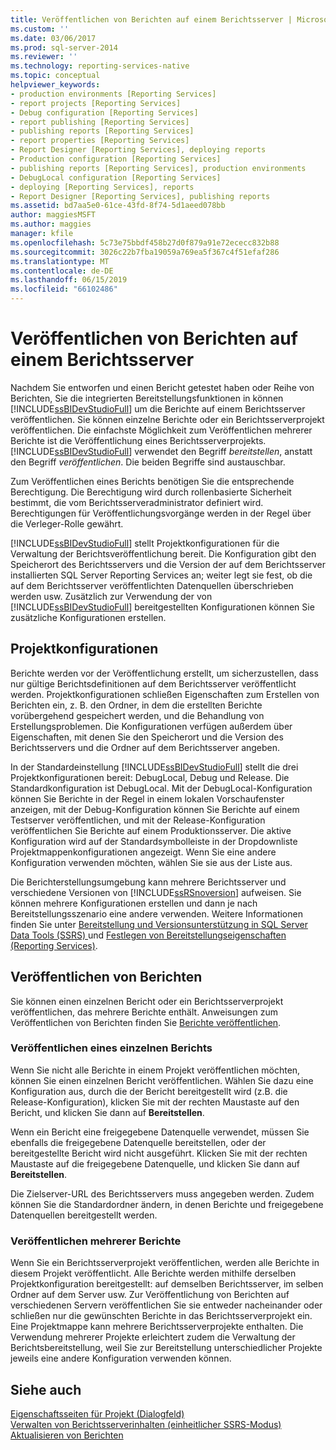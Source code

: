 ```yaml
---
title: Veröffentlichen von Berichten auf einem Berichtsserver | Microsoft-Dokumentation
ms.custom: ''
ms.date: 03/06/2017
ms.prod: sql-server-2014
ms.reviewer: ''
ms.technology: reporting-services-native
ms.topic: conceptual
helpviewer_keywords:
- production environments [Reporting Services]
- report projects [Reporting Services]
- Debug configuration [Reporting Services]
- report publishing [Reporting Services]
- publishing reports [Reporting Services]
- report properties [Reporting Services]
- Report Designer [Reporting Services], deploying reports
- Production configuration [Reporting Services]
- publishing reports [Reporting Services], production environments
- DebugLocal configuration [Reporting Services]
- deploying [Reporting Services], reports
- Report Designer [Reporting Services], publishing reports
ms.assetid: bd7aa5e0-61ce-43fd-8f74-5d1aeed078bb
author: maggiesMSFT
ms.author: maggies
manager: kfile
ms.openlocfilehash: 5c73e75bbdf458b27d0f879a91e72ececc832b88
ms.sourcegitcommit: 3026c22b7fba19059a769ea5f367c4f51efaf286
ms.translationtype: MT
ms.contentlocale: de-DE
ms.lasthandoff: 06/15/2019
ms.locfileid: "66102486"
---
```

# <a name="publishing-reports-to-a-report-server"></a>Veröffentlichen von Berichten auf einem Berichtsserver
  Nachdem Sie entworfen und einen Bericht getestet haben oder Reihe von Berichten, Sie die integrierten Bereitstellungsfunktionen in können [!INCLUDE[ssBIDevStudioFull](../../includes/ssbidevstudiofull-md.md)] um die Berichte auf einem Berichtsserver veröffentlichen. Sie können einzelne Berichte oder ein Berichtsserverprojekt veröffentlichen. Die einfachste Möglichkeit zum Veröffentlichen mehrerer Berichte ist die Veröffentlichung eines Berichtsserverprojekts. [!INCLUDE[ssBIDevStudioFull](../../includes/ssbidevstudiofull-md.md)] verwendet den Begriff *bereitstellen*, anstatt den Begriff *veröffentlichen*. Die beiden Begriffe sind austauschbar.  
  
 Zum Veröffentlichen eines Berichts benötigen Sie die entsprechende Berechtigung. Die Berechtigung wird durch rollenbasierte Sicherheit bestimmt, die vom Berichtsserveradministrator definiert wird. Berechtigungen für Veröffentlichungsvorgänge werden in der Regel über die Verleger-Rolle gewährt.  
  
 [!INCLUDE[ssBIDevStudioFull](../../includes/ssbidevstudiofull-md.md)] stellt Projektkonfigurationen für die Verwaltung der Berichtsveröffentlichung bereit. Die Konfiguration gibt den Speicherort des Berichtsservers und die Version der auf dem Berichtsserver installierten SQL Server Reporting Services an; weiter legt sie fest, ob die auf dem Berichtsserver veröffentlichten Datenquellen überschrieben werden usw. Zusätzlich zur Verwendung der von [!INCLUDE[ssBIDevStudioFull](../../includes/ssbidevstudiofull-md.md)] bereitgestellten Konfigurationen können Sie zusätzliche Konfigurationen erstellen.  
  
## <a name="project-configurations"></a>Projektkonfigurationen  
 Berichte werden vor der Veröffentlichung erstellt, um sicherzustellen, dass nur gültige Berichtsdefinitionen auf dem Berichtsserver veröffentlicht werden. Projektkonfigurationen schließen Eigenschaften zum Erstellen von Berichten ein, z. B. den Ordner, in dem die erstellten Berichte vorübergehend gespeichert werden, und die Behandlung von Erstellungsproblemen. Die Konfigurationen verfügen außerdem über Eigenschaften, mit denen Sie den Speicherort und die Version des Berichtsservers und die Ordner auf dem Berichtsserver angeben.  
  
 In der Standardeinstellung [!INCLUDE[ssBIDevStudioFull](../../includes/ssbidevstudiofull-md.md)] stellt die drei Projektkonfigurationen bereit: DebugLocal, Debug und Release. Die Standardkonfiguration ist DebugLocal. Mit der DebugLocal-Konfiguration können Sie Berichte in der Regel in einem lokalen Vorschaufenster anzeigen, mit der Debug-Konfiguration können Sie Berichte auf einem Testserver veröffentlichen, und mit der Release-Konfiguration veröffentlichen Sie Berichte auf einem Produktionsserver. Die aktive Konfiguration wird auf der Standardsymbolleiste in der Dropdownliste Projektmappenkonfigurationen angezeigt. Wenn Sie eine andere Konfiguration verwenden möchten, wählen Sie sie aus der Liste aus.  
  
 Die Berichterstellungsumgebung kann mehrere Berichtsserver und verschiedene Versionen von [!INCLUDE[ssRSnoversion](../../includes/ssrsnoversion-md.md)] aufweisen. Sie können mehrere Konfigurationen erstellen und dann je nach Bereitstellungsszenario eine andere verwenden. Weitere Informationen finden Sie unter [Bereitstellung und Versionsunterstützung in SQL Server Data Tools &#40;SSRS&#41; ](../tools/deployment-and-version-support-in-sql-server-data-tools-ssrs.md) und [Festlegen von Bereitstellungseigenschaften &#40;Reporting Services&#41;](../tools/set-deployment-properties-reporting-services.md).  
  
## <a name="publishing-reports"></a>Veröffentlichen von Berichten  
 Sie können einen einzelnen Bericht oder ein Berichtsserverprojekt veröffentlichen, das mehrere Berichte enthält. Anweisungen zum Veröffentlichen von Berichten finden Sie [Berichte veröffentlichen](../publish-reports.md).  
  
### <a name="publishing-a-single-report"></a>Veröffentlichen eines einzelnen Berichts  
 Wenn Sie nicht alle Berichte in einem Projekt veröffentlichen möchten, können Sie einen einzelnen Bericht veröffentlichen. Wählen Sie dazu eine Konfiguration aus, durch die der Bericht bereitgestellt wird (z.B. die Release-Konfiguration), klicken Sie mit der rechten Maustaste auf den Bericht, und klicken Sie dann auf **Bereitstellen**.  
  
 Wenn ein Bericht eine freigegebene Datenquelle verwendet, müssen Sie ebenfalls die freigegebene Datenquelle bereitstellen, oder der bereitgestellte Bericht wird nicht ausgeführt. Klicken Sie mit der rechten Maustaste auf die freigegebene Datenquelle, und klicken Sie dann auf **Bereitstellen**.  
  
 Die Zielserver-URL des Berichtsservers muss angegeben werden. Zudem können Sie die Standardordner ändern, in denen Berichte und freigegebene Datenquellen bereitgestellt werden.  
  
### <a name="publishing-multiple-reports"></a>Veröffentlichen mehrerer Berichte  
 Wenn Sie ein Berichtsserverprojekt veröffentlichen, werden alle Berichte in diesem Projekt veröffentlicht. Alle Berichte werden mithilfe derselben Projektkonfiguration bereitgestellt: auf demselben Berichtsserver, im selben Ordner auf dem Server usw. Zur Veröffentlichung von Berichten auf verschiedenen Servern veröffentlichen Sie sie entweder nacheinander oder schließen nur die gewünschten Berichte in das Berichtsserverprojekt ein. Eine Projektmappe kann mehrere Berichtsserverprojekte enthalten. Die Verwendung mehrerer Projekte erleichtert zudem die Verwaltung der Berichtsbereitstellung, weil Sie zur Bereitstellung unterschiedlicher Projekte jeweils eine andere Konfiguration verwenden können.  
  
## <a name="see-also"></a>Siehe auch  
 [Eigenschaftsseiten für Projekt (Dialogfeld)](../tools/project-property-pages-dialog-box.md)   
 [Verwalten von Berichtsserverinhalten &#40;einheitlicher SSRS-Modus&#41;](../report-server/report-server-content-management-ssrs-native-mode.md)   
 [Aktualisieren von Berichten](../install-windows/upgrade-reports.md)  
  
  

